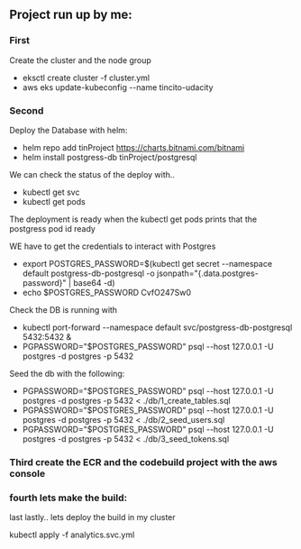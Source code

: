 ## Project run up by me:

### First

Create the cluster and the node group

- eksctl create cluster -f cluster.yml
- aws eks update-kubeconfig --name tincito-udacity

### Second

Deploy the Database with helm:

- helm repo add tinProject https://charts.bitnami.com/bitnami
- helm install postgress-db tinProject/postgresql

We can check the status of the deploy with..

- kubectl get svc
- kubectl get pods

The deployment is ready when the kubectl get pods prints that the postgress pod id ready

WE have to get the credentials to interact with Postgres

- export POSTGRES_PASSWORD=$(kubectl get secret --namespace default postgress-db-postgresql -o jsonpath="{.data.postgres-password}" | base64 -d)
- echo $POSTGRES_PASSWORD
  CvfO247Sw0

Check the DB is running with

- kubectl port-forward --namespace default svc/postgress-db-postgresql 5432:5432 &
- PGPASSWORD="$POSTGRES_PASSWORD" psql --host 127.0.0.1 -U postgres -d postgres -p 5432

Seed the db with the following:

- PGPASSWORD="$POSTGRES_PASSWORD" psql --host 127.0.0.1 -U postgres -d postgres -p 5432 < ./db/1_create_tables.sql
- PGPASSWORD="$POSTGRES_PASSWORD" psql --host 127.0.0.1 -U postgres -d postgres -p 5432 < ./db/2_seed_users.sql
- PGPASSWORD="$POSTGRES_PASSWORD" psql --host 127.0.0.1 -U postgres -d postgres -p 5432 < ./db/3_seed_tokens.sql

### Third create the ECR and the codebuild project with the aws console

### fourth lets make the build:

last lastly.. lets deploy the build in my cluster

kubectl apply -f analytics.svc.yml
